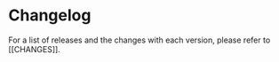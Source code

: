 # Changelog

For a list of releases and the changes with each version, please refer to [[CHANGES]].
